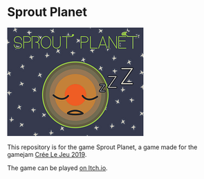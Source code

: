 # Sprout Planet

![Thumbnail of the Sprout Planet game](sprout-planet-thumbnail.png)

This repository is for the game Sprout Planet, a game made for the gamejam [Crée Le Jeu 2019](https://itch.io/jam/cree-le-jeu).

The game can be played [on Itch.io](https://deluvi.itch.io/sprout-planet).
